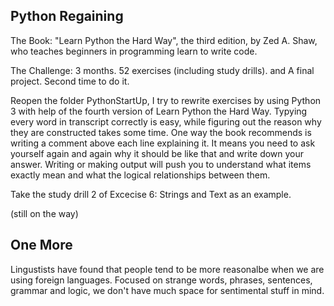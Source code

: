 ## Python Regaining

The Book: "Learn Python the Hard Way", the third edition, by Zed A. Shaw, who teaches beginners in programming learn to write code. 

The Challenge: 3 months. 52 exercises (including study drills). and A final project. Second time to do it.

Reopen the folder PythonStartUp, I try to rewrite exercises by using Python 3 with help of the fourth version of Learn Python the Hard Way. Typying every word in transcript correctly is easy, while figuring out the reason why they are constructed takes some time. One way the book recommends is writing a comment above each line explaining it. It means you need to ask yourself again and again why it should be like that and write down your answer. Writing or making output will push you to understand what items exactly mean and what the logical relationships between them. 

Take the study drill 2 of Excecise 6: Strings and Text as an example. 

(still on the way)

## One More 

Lingustists have found that people tend to be more reasonalbe when we are using foreign languages. Focused on strange words, phrases, sentences, grammar and logic, we don't have much space for sentimental stuff in mind.

